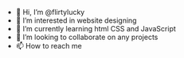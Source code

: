 - 👋 Hi, I’m @flirtylucky
- 👀 I’m interested in website designing 
- 🌱 I’m currently learning html CSS and JavaScript 
- 💞️ I’m looking to collaborate on any projects
- 📫 How to reach me 

<!---
flirtylucky/flirtylucky is a ✨ special ✨ repository because its `README.md` (this file) appears on your GitHub profile.
You can click the Preview link to take a look at your changes.
--->
